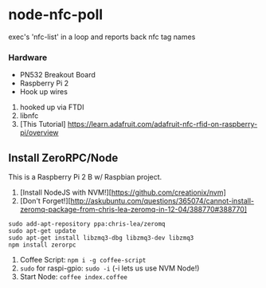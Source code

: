 # node-nfc-poll
exec's 'nfc-list' in a loop and reports back nfc tag names

### Hardware

 * PN532 Breakout Board
 * Raspberry Pi 2
 * Hook up wires


1. hooked up via FTDI
2. libnfc
3. [This Tutorial] https://learn.adafruit.com/adafruit-nfc-rfid-on-raspberry-pi/overview


## Install ZeroRPC/Node

This is a Raspberry Pi 2 B w/ Raspbian project.

1. [Install NodeJS with NVM!][https://github.com/creationix/nvm]
1. [Don't Forget!][http://askubuntu.com/questions/365074/cannot-install-zeromq-package-from-chris-lea-zeromq-in-12-04/388770#388770]

```
sudo add-apt-repository ppa:chris-lea/zeromq
sudo apt-get update
sudo apt-get install libzmq3-dbg libzmq3-dev libzmq3
npm install zerorpc
```

1. Coffee Script: `npm i -g coffee-script`
1. `sudo` for raspi-gpio: `sudo -i` (-i lets us use NVM Node!)
1. Start Node: `coffee index.coffee`

